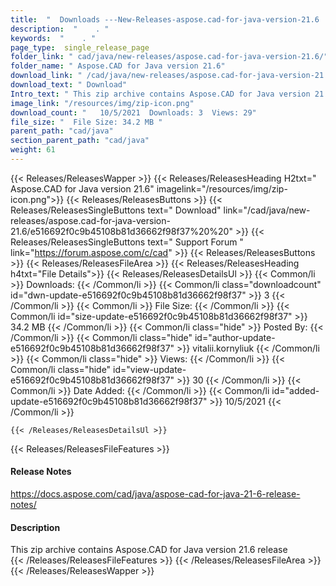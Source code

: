```yaml
---
title:  "  Downloads ---New-Releases-aspose.cad-for-java-version-21.6 . " 
description:  "    . " 
keywords:  "    . " 
page_type:  single_release_page
folder_link: " cad/java/new-releases/aspose.cad-for-java-version-21.6/"
folder_name: " Aspose.CAD for Java version 21.6"
download_link: " /cad/java/new-releases/aspose.cad-for-java-version-21.6/e516692f0c9b45108b81d36662f98f37"
download_text: " Download"
Intro_text: " This zip archive contains Aspose.CAD for Java version 21.6 release"
image_link: "/resources/img/zip-icon.png"
download_count: "   10/5/2021  Downloads: 3  Views: 29"
file_size: "  File Size: 34.2 MB "
parent_path: "cad/java"
section_parent_path: "cad/java"
weight: 61
---
```


{{< Releases/ReleasesWapper >}}
  {{< Releases/ReleasesHeading H2txt=" Aspose.CAD for Java version 21.6" imagelink="/resources/img/zip-icon.png">}}
  {{< Releases/ReleasesButtons >}}
    {{< Releases/ReleasesSingleButtons text=" Download" link="/cad/java/new-releases/aspose.cad-for-java-version-21.6/e516692f0c9b45108b81d36662f98f37%20%20" >}}
    {{< Releases/ReleasesSingleButtons text=" Support Forum " link="https://forum.aspose.com/c/cad" >}}
  {{< Releases/ReleasesButtons >}}
  {{< Releases/ReleasesFileArea >}}
    {{< Releases/ReleasesHeading h4txt="File Details">}}
    {{< Releases/ReleasesDetailsUl >}}
            {{< Common/li  >}} Downloads: {{< /Common/li >}} 
      {{< Common/li class="downloadcount" id="dwn-update-e516692f0c9b45108b81d36662f98f37" >}} 3 {{< /Common/li >}} 
      {{< Common/li  >}} File Size: {{< /Common/li >}} 
      {{< Common/li id="size-update-e516692f0c9b45108b81d36662f98f37" >}} 34.2 MB {{< /Common/li >}} 
      {{< Common/li  class="hide" >}} Posted By: {{< /Common/li >}} 
      {{< Common/li class="hide" id="author-update-e516692f0c9b45108b81d36662f98f37" >}} vitalii.kornyliuk {{< /Common/li >}} 
      {{< Common/li class="hide"  >}} Views: {{< /Common/li >}} 
      {{< Common/li class="hide" id="view-update-e516692f0c9b45108b81d36662f98f37" >}} 30 {{< /Common/li >}} 
      {{< Common/li  >}} Date Added: {{< /Common/li >}} 
      {{< Common/li id="added-update-e516692f0c9b45108b81d36662f98f37" >}} 10/5/2021 {{< /Common/li >}} 

    {{< /Releases/ReleasesDetailsUl >}}

  {{< Releases/ReleasesFileFeatures >}}
      <h4>Release Notes</h4><div><a href="https://docs.aspose.com/cad/java/aspose-cad-for-java-21-6-release-notes/">https://docs.aspose.com/cad/java/aspose-cad-for-java-21-6-release-notes/</a></div><h4>Description</h4><div class="HTMLDescription">This zip archive contains Aspose.CAD for Java version 21.6 release</div>
  {{< /Releases/ReleasesFileFeatures >}}
 {{< /Releases/ReleasesFileArea >}}
{{< /Releases/ReleasesWapper >}}


